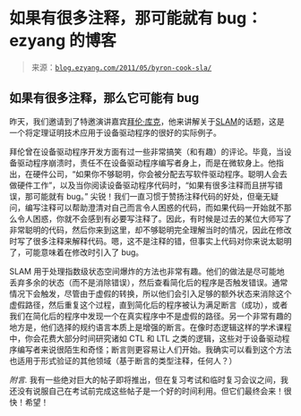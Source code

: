 <!--yml

category: 未分类

date: 2024-07-01 18:17:46

-->

# 如果有很多注释，那可能就有 bug：ezyang 的博客

> 来源：[`blog.ezyang.com/2011/05/byron-cook-sla/`](http://blog.ezyang.com/2011/05/byron-cook-sla/)

## 如果有很多注释，那么它可能有 bug

昨天，我们邀请到了特邀演讲嘉宾[拜伦·库克](http://research.microsoft.com/en-us/people/bycook/)，他来讲解关于[SLAM](http://research.microsoft.com/en-us/projects/slam/)的话题，这是一个将定理证明技术应用于设备驱动程序的很好的实际例子。

拜伦曾在设备驱动程序开发方面有过一些非常搞笑（和有趣）的评论。毕竟，当设备驱动程序崩溃时，责任不在设备驱动程序编写者身上，而是在微软身上。他指出，在硬件公司，“如果你不够聪明，你会被分配去写软件驱动程序。聪明人会去做硬件工作”，以及当你阅读设备驱动程序代码时，“如果有很多注释而且拼写错误，那可能就有 bug。” 尖锐！我们一直习惯于赞扬注释代码的好处，但毫无疑问，编写注释可以帮助澄清对自己而言令人困惑的代码，而如果代码一开始就不那么令人困惑，你就不会感到有必要写注释了。因此，有时候是过去的某位大师写了非常聪明的代码，然后你来到这里，却不够聪明完全理解当时的情况，因此在修改时写了很多注释来解释代码。嗯，这不是注释的错，但事实上代码对你来说太聪明了，可能意味着在修改时引入了 bug。

SLAM 用于处理指数级状态空间爆炸的方法也非常有趣。他们的做法是尽可能地丢弃多余的状态（而不是消除错误），然后查看简化后的程序是否触发错误。通常情况下会触发，尽管由于虚假的转换，所以他们会引入足够的额外状态来消除这个虚假路径，然后重复这个过程，直到简化后的程序被认为满足断言（成功），或者我们在简化后的程序中发现一个在真实程序中不是虚假的路径。另一个非常有趣的地方是，他们选择的规约语言本质上是增强的断言。在像时态逻辑这样的学术课程中，你会花费大部分时间研究诸如 CTL 和 LTL 之类的逻辑，这些对于设备驱动程序编写者来说很陌生和奇怪；断言则更容易让人们开始。我确实可以看到这个方法也适用于形式验证的其他领域（基于断言的类型注释，任何人？）

*附言.* 我有一些绝对巨大的帖子即将推出，但在复习考试和临时复习会议之间，我还没有说服自己在考试前完成这些帖子是一个好的时间利用。但它们最终会来！很快！希望！
